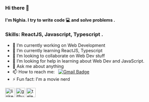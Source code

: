 ### Hi there 👋 

#### I'm Nghia. I try to write code 💻 and solve problems .

### Skills: ReactJS, Javascript, Typescript .

- 🔭 I’m currently working on Web Development
- 🌱 I’m currently learning ReactJS, Typescript
- 👯 I’m looking to collaborate on Web Dev stuff
- 🤔 I’m looking for help in learning about Web Dev and JavaScript.
- 💬 Ask me about anything
- 📫 How to reach me:  &nbsp;&nbsp;[![Gmail Badge](https://img.shields.io/badge/-Gmail-c14438?style=flat-square&logo=Gmail&logoColor=white&link=mailto:shuklaraghav321.com)](mailto:nghianm2803@gmail.com)
- ⚡ Fun fact: I'm a movie nerd

[<img src='https://cdn.jsdelivr.net/npm/simple-icons@3.0.1/icons/linkedin.svg' alt='linkedin' height='30'>](https://www.linkedin.com/in/nghianm2803) [<img src='https://cdn.jsdelivr.net/npm/simple-icons@3.0.1/icons/github.svg' alt='github' height='30'>](https://github.com/nghianm2803) [<img src='https://cdn.jsdelivr.net/npm/simple-icons@3.0.1/icons/telegram.svg' alt='telegram' height='30'>](https://t.me/doocharsiu)

